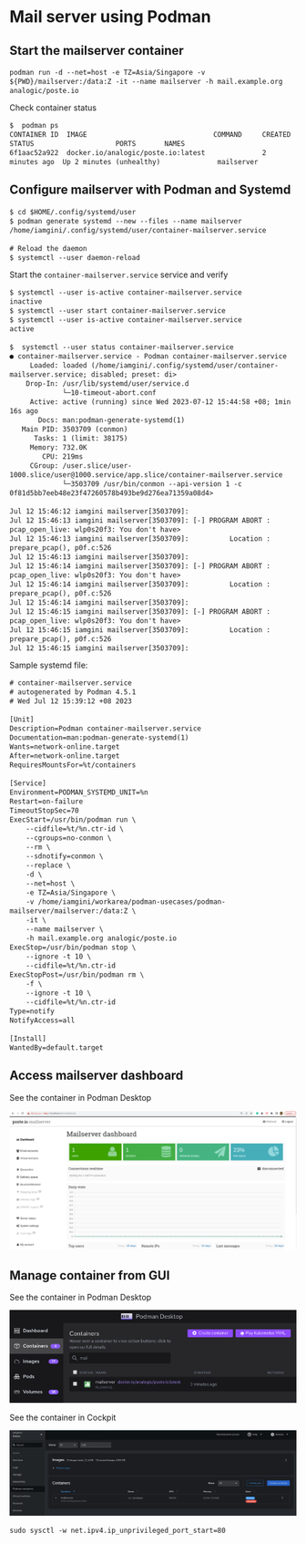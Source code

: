 # Mail server using Podman

## Start the mailserver container

```shell
podman run -d --net=host -e TZ=Asia/Singapore -v ${PWD}/mailserver:/data:Z -it --name mailserver -h mail.example.org analogic/poste.io
```

Check container status

```shell
$  podman ps
CONTAINER ID  IMAGE                               COMMAND     CREATED        STATUS                    PORTS       NAMES
6f1aac52a922  docker.io/analogic/poste.io:latest              2 minutes ago  Up 2 minutes (unhealthy)              mailserver
```

## Configure mailserver with Podman and Systemd

```shell
$ cd $HOME/.config/systemd/user
$ podman generate systemd --new --files --name mailserver
/home/iamgini/.config/systemd/user/container-mailserver.service

# Reload the daemon
$ systemctl --user daemon-reload
```

Start the `container-mailserver.service` service and verify

```shell
$ systemctl --user is-active container-mailserver.service
inactive
$ systemctl --user start container-mailserver.service
$ systemctl --user is-active container-mailserver.service
active

$  systemctl --user status container-mailserver.service
● container-mailserver.service - Podman container-mailserver.service
     Loaded: loaded (/home/iamgini/.config/systemd/user/container-mailserver.service; disabled; preset: di>
    Drop-In: /usr/lib/systemd/user/service.d
             └─10-timeout-abort.conf
     Active: active (running) since Wed 2023-07-12 15:44:58 +08; 1min 16s ago
       Docs: man:podman-generate-systemd(1)
   Main PID: 3503709 (conmon)
      Tasks: 1 (limit: 38175)
     Memory: 732.0K
        CPU: 219ms
     CGroup: /user.slice/user-1000.slice/user@1000.service/app.slice/container-mailserver.service
             └─3503709 /usr/bin/conmon --api-version 1 -c 0f81d5bb7eeb48e23f47260578b493be9d276ea71359a08d4>

Jul 12 15:46:12 iamgini mailserver[3503709]: 
Jul 12 15:46:13 iamgini mailserver[3503709]: [-] PROGRAM ABORT : pcap_open_live: wlp0s20f3: You don't have>
Jul 12 15:46:13 iamgini mailserver[3503709]:          Location : prepare_pcap(), p0f.c:526
Jul 12 15:46:13 iamgini mailserver[3503709]: 
Jul 12 15:46:14 iamgini mailserver[3503709]: [-] PROGRAM ABORT : pcap_open_live: wlp0s20f3: You don't have>
Jul 12 15:46:14 iamgini mailserver[3503709]:          Location : prepare_pcap(), p0f.c:526
Jul 12 15:46:14 iamgini mailserver[3503709]: 
Jul 12 15:46:15 iamgini mailserver[3503709]: [-] PROGRAM ABORT : pcap_open_live: wlp0s20f3: You don't have>
Jul 12 15:46:15 iamgini mailserver[3503709]:          Location : prepare_pcap(), p0f.c:526
Jul 12 15:46:15 iamgini mailserver[3503709]: 
```

Sample systemd file:

```shell
# container-mailserver.service
# autogenerated by Podman 4.5.1
# Wed Jul 12 15:39:12 +08 2023

[Unit]
Description=Podman container-mailserver.service
Documentation=man:podman-generate-systemd(1)
Wants=network-online.target
After=network-online.target
RequiresMountsFor=%t/containers

[Service]
Environment=PODMAN_SYSTEMD_UNIT=%n
Restart=on-failure
TimeoutStopSec=70
ExecStart=/usr/bin/podman run \
	--cidfile=%t/%n.ctr-id \
	--cgroups=no-conmon \
	--rm \
	--sdnotify=conmon \
	--replace \
	-d \
	--net=host \
	-e TZ=Asia/Singapore \
	-v /home/iamgini/workarea/podman-usecases/podman-mailserver/mailserver:/data:Z \
	-it \
	--name mailserver \
	-h mail.example.org analogic/poste.io
ExecStop=/usr/bin/podman stop \
	--ignore -t 10 \
	--cidfile=%t/%n.ctr-id
ExecStopPost=/usr/bin/podman rm \
	-f \
	--ignore -t 10 \
	--cidfile=%t/%n.ctr-id
Type=notify
NotifyAccess=all

[Install]
WantedBy=default.target
```

## Access mailserver dashboard


See the container in Podman Desktop

![Mail server dashboard](mailserver-dashboard.png "Mail server dashboard")

## Manage container from GUI

See the container in Podman Desktop

![Mail server container on Podman Desktop](mailserver-podman-desktop.png "Mail server container on Podman Desktop")

See the container in Cockpit

![Mail server container on Cockpit](mailserver-cockpit.png.png "Mail server container on Cockpit")




```
sudo sysctl -w net.ipv4.ip_unprivileged_port_start=80
```
